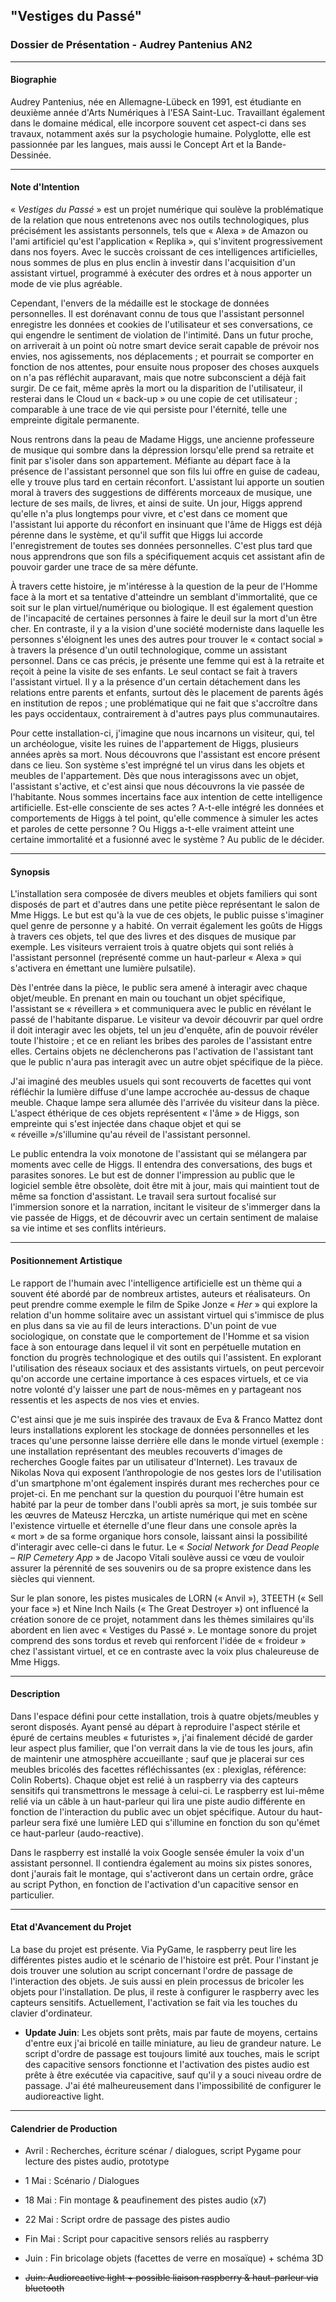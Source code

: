 ## "Vestiges du Passé"

### Dossier de Présentation - Audrey Pantenius AN2
***


#### Biographie

Audrey Pantenius, née en Allemagne-Lübeck en 1991, est étudiante en deuxième année d'Arts Numériques à l'ESA Saint-Luc. Travaillant également dans le domaine médical, elle incorpore souvent cet aspect-ci dans ses travaux, notamment axés sur la psychologie humaine. Polyglotte, elle est passionnée par les langues, mais aussi le Concept Art et la Bande-Dessinée.
***

#### Note d'Intention

« *Vestiges du Passé* » est un projet numérique qui soulève la problématique de la relation que nous entretenons avec nos outils technologiques, plus précisément les assistants personnels, tels que « Alexa » de Amazon ou l'ami artificiel qu'est l'application « Replika », qui s'invitent progressivement dans nos foyers. Avec le succès croissant de ces intelligences artificielles, nous sommes de plus en plus enclin à investir dans l'acquisition d'un assistant virtuel, programmé à exécuter des ordres et à nous apporter un mode de vie plus agréable. 

Cependant, l'envers de la médaille est le stockage de données personnelles. Il est dorénavant connu de tous que l'assistant personnel enregistre les données et cookies de l'utilisateur et ses conversations, ce qui engendre le sentiment de violation de l'intimité. Dans un futur  proche, on arriverait à un point où notre smart device serait capable de prévoir nos envies, nos agissements, nos déplacements ; et pourrait se comporter en fonction de nos attentes, pour ensuite nous proposer des choses auxquels on n'a pas réfléchit auparavant, mais que notre subconscient a déjà fait surgir. De ce fait, même après la mort ou la disparition de l'utilisateur, il resterai dans le Cloud un « back-up » ou une copie de cet utilisateur ; comparable à une trace de vie qui persiste pour l'éternité, telle une empreinte digitale permanente.

Nous rentrons dans la peau de Madame Higgs, une ancienne professeure de musique qui sombre dans la dépression lorsqu'elle prend sa retraite et finit par s'isoler dans son appartement. Méfiante au départ face à la présence de l'assistant personnel que son fils lui offre en guise de cadeau, elle y trouve plus tard en certain réconfort. L'assistant lui apporte un soutien moral à travers des suggestions de différents morceaux de musique, une lecture de ses mails, de livres, et ainsi de suite. Un jour, Higgs apprend qu'elle n'a plus longtemps pour vivre, et c'est dans ce moment que l'assistant lui apporte du réconfort en insinuant que l'âme de Higgs est déjà pérenne dans le système, et qu'il suffit que Higgs lui accorde l'enregistrement de toutes ses données personnelles. C'est plus tard que nous apprendrons que son fils a spécifiquement acquis cet assistant afin de pouvoir garder une trace de sa mère défunte.

À travers cette histoire, je m'intéresse à la question de la peur de l'Homme face à la mort et sa tentative d'atteindre un semblant d'immortalité, que ce soit sur le plan virtuel/numérique ou biologique. Il est également question de l'incapacité de certaines personnes à faire le deuil sur la mort d'un être cher. En contraste, il y a la vision d'une société moderniste dans laquelle les personnes s'éloignent les unes des autres pour trouver le « contact social » à travers la présence d'un outil technologique, comme un assistant personnel. Dans ce cas précis, je présente une femme qui est à la retraite et reçoit à peine la visite de ses enfants. Le seul contact se fait à travers l'assistant virtuel. Il y a la présence d'un certain détachement dans les relations entre parents et enfants, surtout dès le placement de parents âgés en institution de repos ; une problématique qui ne fait que s'accroître dans les pays occidentaux, contrairement à d'autres pays plus communautaires.

Pour cette installation-ci, j'imagine que nous incarnons un visiteur, qui, tel un archéologue, visite les ruines de l'appartement de Higgs, plusieurs années après sa mort. Nous découvrons que l'assistant est encore présent dans ce lieu. Son système s'est imprégné tel un virus dans les objets et meubles de l'appartement. Dès que nous interagissons avec un objet, l'assistant s'active, et c'est ainsi que nous découvrons la vie passée de l'habitante. Nous sommes incertains face aux intention de cette intelligence artificielle. Est-elle consciente de ses actes ? A-t-elle intégré les données et comportements de Higgs à tel point, qu'elle commence à simuler les actes et paroles de cette personne ? Ou Higgs a-t-elle vraiment atteint une certaine immortalité et a fusionné avec le système ? Au public de le décider.
***

#### Synopsis

L'installation sera composée de divers meubles et objets familiers qui sont disposés de part et d'autres dans une petite pièce représentant le salon de Mme Higgs. Le but est qu'à la vue de ces objets, le public puisse s'imaginer quel genre de personne y a habité. On verrait également les goûts de Higgs à travers ces objets, tel que des livres et des disques de musique par exemple. Les visiteurs verraient trois à quatre objets qui sont reliés à l'assistant personnel (représenté comme un haut-parleur « Alexa » qui s'activera en émettant une lumière pulsatile).

Dès l'entrée dans la pièce, le public sera amené à interagir avec chaque objet/meuble. En prenant en main ou touchant un objet spécifique, l'assistant se « réveillera » et communiquera avec le public en révélant le passé de l'habitante disparue. Le visiteur va devoir découvrir par quel ordre il doit interagir avec les objets, tel un jeu d'enquête, afin de pouvoir révéler toute l'histoire ; et ce en reliant les bribes des paroles de l'assistant entre elles. Certains objets ne déclencherons pas l'activation de l'assistant tant que le public n'aura pas interagit avec un autre objet spécifique de la pièce. 

J'ai imaginé des meubles usuels qui sont recouverts de facettes qui vont réfléchir la lumière diffuse d'une lampe accrochée au-dessus de chaque meuble. Chaque lampe sera allumée dès l'arrivée du visiteur dans la pièce. L'aspect éthérique de ces objets représentent « l'âme » de Higgs, son empreinte qui s'est injectée dans chaque objet et qui se « réveille »/s'illumine qu'au réveil de l'assistant personnel.

Le public entendra la voix monotone de l'assistant qui se mélangera par moments avec celle de Higgs. Il entendra des conversations, des bugs et parasites sonores. Le but est de donner l'impression au public que le logiciel semble être obsolète, doit être mit à jour, mais qui maintient tout de même sa fonction d'assistant. Le travail sera surtout focalisé sur l'immersion sonore et la narration, incitant le visiteur de s'immerger dans la vie passée de Higgs, et de découvrir avec un certain sentiment de malaise sa vie intime et ses conflits intérieurs.
***

#### Positionnement Artistique

Le rapport de l'humain avec l'intelligence artificielle est un thème qui a souvent été abordé par de nombreux artistes, auteurs et réalisateurs. On peut prendre comme exemple le film de Spike Jonze « *Her* » qui explore la relation d'un homme solitaire avec un assistant virtuel qui s'immisce de plus en plus dans sa vie au fil de leurs interactions. D'un point de vue sociologique, on constate que le comportement de l'Homme et sa vision face à son entourage dans lequel il vit sont en perpétuelle mutation en fonction du progrès technologique et des outils qui l'assistent. En explorant l'utilisation des réseaux sociaux et des assistants virtuels, on peut percevoir qu'on accorde une certaine importance à ces espaces virtuels, et ce via notre volonté d'y laisser une part de nous-mêmes en y partageant nos ressentis et les aspects de nos vies et envies.

C'est ainsi que je me suis inspirée des travaux de Eva & Franco Mattez dont leurs installations explorent les stockage de données personnelles et les traces qu'une personne laisse derrière elle dans le monde virtuel (exemple : une installation représentant des meubles recouverts d'images de recherches Google faites par un utilisateur d'Internet). Les travaux de Nikolas Nova qui exposent l’anthropologie de nos gestes lors de l'utilisation d'un smartphone m'ont également inspirés durant mes recherches pour ce projet-ci. En me penchant sur la question du pourquoi l'être humain est habité par la peur de tomber dans l'oubli après sa mort, je suis tombée sur les œuvres de Mateusz Herczka, un artiste numérique qui met en scène l'existence virtuelle et éternelle d'une fleur dans une console après la « mort » de sa forme organique hors console, laissant ainsi la possibilité d'interagir avec celle-ci dans le futur. Le « *Social Network for Dead People – RIP Cemetery App* » de Jacopo Vitali soulève aussi ce vœu de vouloir assurer la pérennité de ses souvenirs ou de sa propre existence dans les siècles qui viennent.

Sur le plan sonore, les pistes musicales de LORN (« Anvil »), 3TEETH (« Sell your face ») et Nine Inch Nails (« The Great Destroyer ») ont influencé la création sonore de ce projet, notamment dans les thèmes similaires qu'ils abordent en lien avec « Vestiges du Passé ». Le montage sonore du projet comprend des sons tordus et reveb qui renforcent l'idée de « froideur » chez l'assistant virtuel, et ce en contraste avec la voix plus chaleureuse de Mme Higgs.
***

#### Description

Dans l'espace défini pour cette installation, trois à quatre objets/meubles y seront disposés. Ayant pensé au départ à reproduire l'aspect stérile et épuré de certains meubles « futuristes », j'ai finalement décidé de garder leur aspect plus familier, que l'on verrait dans la vie de tous les jours, afin de maintenir une atmosphère accueillante ; sauf que je placerai sur ces meubles bricolés des facettes réfléchissantes (ex : plexiglas, référence: Colin Roberts). Chaque objet est relié à un raspberry via des capteurs sensitifs qui transmettrons le message à celui-ci. Le raspberry est lui-même relié via un câble à un haut-parleur qui lira une piste audio différente en fonction de l'interaction du public avec un objet spécifique. Autour du haut-parleur sera fixé une lumière LED qui s'illumine en fonction du son qu'émet ce haut-parleur (audo-reactive). 

Dans le raspberry est installé la voix Google sensée émuler la voix d'un assistant personnel. Il contiendra également au moins six pistes sonores, dont j'aurais fait le montage, qui s'activeront dans un certain ordre, grâce au script Python, en fonction de l'activation d'un capacitive sensor en particulier.
***

#### Etat d'Avancement du Projet

La base du projet est présente. Via PyGame, le raspberry peut lire les différentes pistes audio et le scénario de l'histoire est prêt. Pour l'instant je dois trouver une solution au script concernant l'ordre de passage de l'interaction des objets. Je suis aussi en plein processus de bricoler les objets pour l'installation. De plus, il reste à configurer le raspberry avec les capteurs sensitifs. Actuellement, l'activation se fait via les touches du clavier d'ordinateur.

* **Update Juin**: Les objets sont prêts, mais par faute de moyens, certains d'entre eux j'ai bricolé en taille miniature, au lieu de grandeur nature. Le script d'ordre de passage est toujours limité aux touches, mais le script des capacitive sensors fonctionne et l'activation des pistes audio est prête à être exécutée via capacitive, sauf qu'il y a souci niveau ordre de passage. J'ai été malheureusement dans l'impossibilité de configurer le audioreactive light.
***

#### Calendrier de Production

* Avril : Recherches, écriture scénar / dialogues, script Pygame pour lecture des pistes audio, prototype

* 1 Mai : Scénario / Dialogues

* 18 Mai : Fin montage & peaufinement des pistes audio (x7)

* 22 Mai : Script ordre de passage des pistes audio

* Fin Mai : Script pour capacitive sensors reliés au raspberry

* Juin : Fin bricolage objets (facettes de verre en mosaïque) + schéma 3D

* ~~Juin: Audioreactive light + possible liaison raspberry & haut-parleur via bluetooth~~
